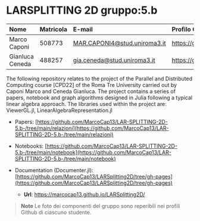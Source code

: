 # LARSPLITTING 2D  gruppo:5.b

| Nome | Matricola | E-mail | Profilo GitHub |
|:---|:---|:---|:---|
|Marco Caponi|508773|MAR.CAPONI4@stud.uniroma3.it|https://github.com/MarcoCap13|
|Gianluca Ceneda|488257|gia.ceneda@stud.uniroma3.it|https://github.com/GigiCene95|


The following repository relates to the project of the Parallel and Distributed Computing course [CPD22] of the Roma Tre University carried out by Caponi Marco and Ceneda Gianluca. The project contains a series of papers, notebook and graph algorithms designed in Julia following a typical linear algebra approach. The libraries used within the project are: ViewerGL.jl, LinearAlgebraRepresentation.jl

* Papers: [https://github.com/MarcoCap13/LAR-SPLITTING-2D-5.b-/tree/main/relazioni](https://github.com/MarcoCap13/LAR-SPLITTING-2D-5.b-/tree/main/relazioni)

* Notebooks: [https://github.com/MarcoCap13/LAR-SPLITTING-2D-5.b-/tree/main/notebook](https://github.com/MarcoCap13/LAR-SPLITTING-2D-5.b-/tree/main/notebook)

* Documentation (Documenter.jl): [https://github.com/MarcoCap13/LARSplitting2D/tree/gh-pages](https://github.com/MarcoCap13/LARSplitting2D/tree/gh-pages)
    * **Url**: https://marcocap13.github.io/LARSplitting2D/

> **Note**
> Le foto dei componenti del gruppo sono reperibili nei profili Github di ciascuno studente.